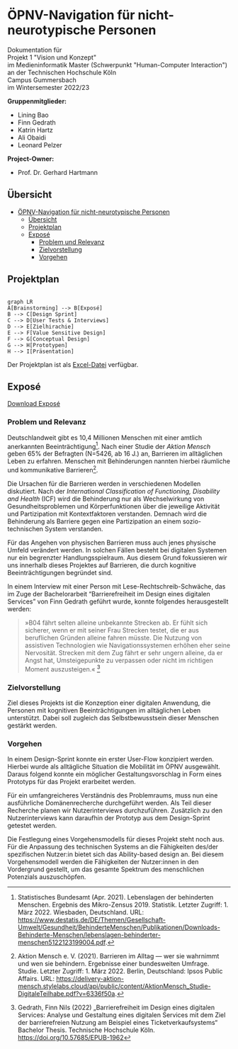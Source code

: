 # ÖPNV-Navigation für nicht-neurotypische Personen

Dokumentation für \
Projekt 1 "Vision und Konzept" \
im Medieninformatik Master (Schwerpunkt "Human-Computer Interaction") \
an der Technischen Hochschule Köln \
Campus Gummersbach \
im Wintersemester 2022/23

**Gruppenmitglieder:**
- Lining Bao
- Finn Gedrath
- Katrin Hartz
- Ali Obaidi
- Leonard Pelzer

**Project-Owner:**
- Prof. Dr. Gerhard Hartmann


## Übersicht

- [ÖPNV-Navigation für nicht-neurotypische Personen](#öpnv-navigation-für-nicht-neurotypische-personen)
  - [Übersicht](#übersicht)
  - [Projektplan](#projektplan)
  - [Exposé](#exposé)
    - [Problem und Relevanz](#problem-und-relevanz)
    - [Zielvorstellung](#zielvorstellung)
    - [Vorgehen](#vorgehen)

## Projektplan

```mermaid

graph LR
A[Brainstorming] --> B[Exposé]
B --> C[Design Sprint]
C --> D[User Tests & Interviews]
D --> E[Zielhirachie]
E --> F[Value Sensitive Design]
F --> G[Conceptual Design]
G --> H[Prototypen]
H --> I[Präsentation]
```

Der Projektplan ist als [Excel-Datei](https://thkoelnde-my.sharepoint.com/:x:/g/personal/leonard_pelzer_smail_th-koeln_de/ERltJXIJREVNia7OtltWWRQBdul6jd5QmLcxvDIn1JqNww?e=W6DrhD) verfügbar.

## Exposé

[Download Exposé](./expose/expose_v1.pdf)

### Problem und Relevanz


Deutschlandweit gibt es 10,4 Millionen Menschen mit einer amtlich anerkannten Beeinträchtigung[^1]. Nach einer Studie der *Aktion Mensch* geben 65% der Befragten (N=5426, ab 16 J.) an, Barrieren im alltäglichen Leben zu erfahren. Menschen mit Behinderungen nannten hierbei räumliche und kommunikative Barrieren[^2].

Die Ursachen für die Barrieren werden in verschiedenen Modellen diskutiert. Nach der *International Classification of Functioning, Disability and Health* (ICF) wird die Behinderung nur als Wechselwirkung von Gesundheitsproblemen und Körperfunktionen über die jeweilige Aktivität und Partizipation mit Kontextfaktoren verstanden. Demnach wird die Behinderung als Barriere gegen eine Partizipation an einem sozio-technischen System verstanden.

Für das Angehen von physischen Barrieren muss auch jenes physische Umfeld verändert werden. In solchen Fällen besteht bei digitalen Systemen nur ein begrenzter Handlungsspielraum. Aus diesem Grund fokussieren wir uns innerhalb dieses Projektes auf Barrieren, die durch kognitive Beeinträchtigungen begründet sind.

In einem Interview mit einer Person mit Lese-Rechtschreib-Schwäche, das im Zuge der Bachelorarbeit “Barrierefreiheit im Design eines digitalen Services” von Finn Gedrath geführt wurde, konnte folgendes herausgestellt werden:

> »B04 fährt selten alleine unbekannte Strecken ab. Er fühlt sich sicherer, wenn er mit seiner Frau Strecken testet, die er aus beruflichen Gründen alleine fahren müsste. Die Nutzung von assistiven Technologien wie Navigationssystemen erhöhen eher seine Nervosität. Strecken mit dem Zug fährt er sehr ungern alleine, da er Angst hat, Umsteigepunkte zu verpassen oder nicht im richtigen Moment auszusteigen.« [^3]

### Zielvorstellung

Ziel dieses Projekts ist die Konzeption einer digitalen Anwendung, die Personen mit kognitiven Beeinträchtigungen im alltäglichen Leben unterstützt. Dabei soll zugleich das Selbstbewusstsein dieser Menschen gestärkt werden.

### Vorgehen

In einem Design-Sprint konnte ein erster User-Flow konzipiert werden. Hierbei wurde als alltägliche Situation die Mobilität im ÖPNV ausgewählt. Daraus folgend konnte ein möglicher Gestaltungsvorschlag in Form eines Prototyps für das Projekt erarbeitet werden.

Für ein umfangreicheres Verständnis des Problemraums, muss nun eine ausführliche Domänenrecherche durchgeführt werden. Als Teil dieser Recherche planen wir Nutzerinterviews durchzuführen. Zusätzlich zu den Nutzerinterviews kann daraufhin der Prototyp aus dem Design-Sprint getestet werden.

Die Festlegung eines Vorgehensmodells für dieses Projekt steht noch aus. Für die Anpassung des technischen Systems an die Fähigkeiten des/der spezifischen Nutzer:in bietet sich das Ability-based design an. Bei diesem Vorgehensmodell werden die Fähigkeiten der Nutzer:innen in den Vordergrund gestellt, um das gesamte Spektrum des menschlichen Potenzials auszuschöpfen.


[^1]: Statistisches Bundesamt (Apr. 2021). Lebenslagen der behinderten Menschen. Ergebnis des Mikro-Zensus 2019. Statistik. Letzter Zugriff: 1. März 2022. Wiesbaden, Deutschland. URL: https://www.destatis.de/DE/Themen/Gesellschaft-Umwelt/Gesundheit/BehinderteMenschen/Publikationen/Downloads-Behinderte-Menschen/lebenslagen-behinderter-menschen5122123199004.pdf.

[^2]: Aktion Mensch e. V. (2021). Barrieren im Alltag — wer sie wahrnimmt und wen sie behindern. Ergebnisse einer bundesweiten Umfrage. Studie. Letzter Zugriff: 1. März 2022. Berlin, Deutschland: Ipsos Public Affairs. URL: https://delivery-aktion-mensch.stylelabs.cloud/api/public/content/AktionMensch_Studie-DigitaleTeilhabe.pdf?v=6336f50a.

[^3]: Gedrath, Finn Nils (2022) „Barrierefreiheit im Design eines digitalen Services: Analyse und Gestaltung eines digitalen Services mit dem Ziel der barrierefreien Nutzung am Beispiel eines Ticketverkaufsystems“ Bachelor Thesis. Technische Hochschule Köln. https://doi.org/10.57685/EPUB-1962
